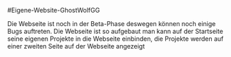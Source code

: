 #Eigene-Website-GhostWolfGG

<p>Die Webseite ist noch in der Beta-Phase deswegen können noch einige Bugs auftreten.
Die Webseite ist so aufgebaut man kann auf der Startseite seine eigenen Projekte in die Webseite einbinden, die Projekte werden auf einer zweiten Seite auf der Webseite angezeigt<p>
